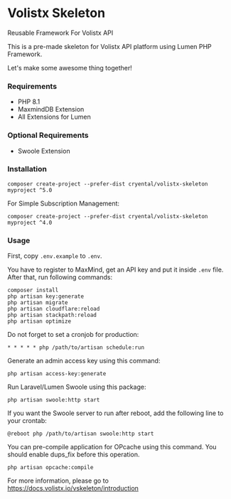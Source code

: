 # Volistx Skeleton
Reusable Framework For Volistx API

This is a pre-made skeleton for Volistx API platform using Lumen PHP Framework.

Let's make some awesome thing together!

### Requirements
- PHP 8.1
- MaxmindDB Extension
- All Extensions for Lumen

### Optional Requirements
- Swoole Extension

### Installation
```
composer create-project --prefer-dist cryental/volistx-skeleton myproject ^5.0
```

For Simple Subscription Management:
```
composer create-project --prefer-dist cryental/volistx-skeleton myproject ^4.0
```

### Usage
First, copy `.env.example` to `.env`.

You have to register to MaxMind, get an API key and put it inside `.env` file.
After that, run following commands:

```
composer install
php artisan key:generate
php artisan migrate
php artisan cloudflare:reload
php artisan stackpath:reload
php artisan optimize
```

Do not forget to set a cronjob for production:
```
* * * * * php /path/to/artisan schedule:run
```

Generate an admin access key using this command:
```
php artisan access-key:generate
```

Run Laravel/Lumen Swoole using this package:

```
php artisan swoole:http start
```

If you want the Swoole server to run after reboot, add the following line to your crontab:

```
@reboot php /path/to/artisan swoole:http start
```

You can pre-compile application for OPcache using this command. You should enable dups_fix before this operation.

```
php artisan opcache:compile
```

For more information, please go to https://docs.volistx.io/vskeleton/introduction